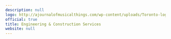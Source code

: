 ```yaml
---
description: null
logo: http://ajournalofmusicalthings.com/wp-content/uploads/Toronto-logo.png
official: true
title: Engineering & Construction Services
website: null
---
```

